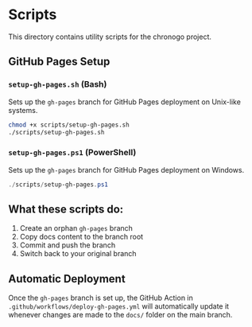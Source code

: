 # Scripts

This directory contains utility scripts for the chronogo project.

## GitHub Pages Setup

### `setup-gh-pages.sh` (Bash)
Sets up the `gh-pages` branch for GitHub Pages deployment on Unix-like systems.

```bash
chmod +x scripts/setup-gh-pages.sh
./scripts/setup-gh-pages.sh
```

### `setup-gh-pages.ps1` (PowerShell)
Sets up the `gh-pages` branch for GitHub Pages deployment on Windows.

```powershell
./scripts/setup-gh-pages.ps1
```

## What these scripts do:

1. Create an orphan `gh-pages` branch
2. Copy docs content to the branch root
3. Commit and push the branch
4. Switch back to your original branch

## Automatic Deployment

Once the `gh-pages` branch is set up, the GitHub Action in `.github/workflows/deploy-gh-pages.yml` will automatically update it whenever changes are made to the `docs/` folder on the main branch.
